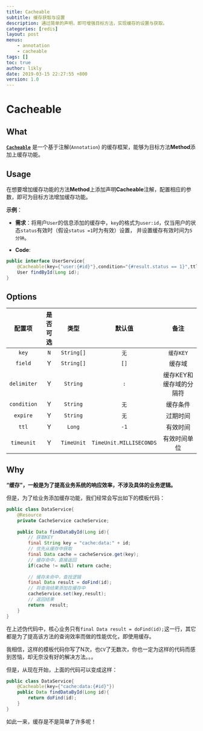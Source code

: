 ```yaml
---
title: Cacheable
subtitle: 缓存获取与设置
description: 通过简单的声明，即可增强目标方法，实现缓存的设置与获取。
categories: [redis]
layout: post
menus:
    - annotation
    - cacheable
tags: []
toc: true
author: likly
date: 2019-03-15 22:27:55 +800
version: 1.0
---
```


# Cacheable

## What

**[`Cacheable`](/final-cache/final-cache-core/src/main/java/org/finalframework/cache/annotation/Cacheable.java)** 是一个基于注解(`Annotation`)
的缓存框架，能够为目标方法**Method**添加上缓存功能。

## Usage

在想要增加缓存功能的方法**Method**上添加声明**Cacheable**注解，配置相应的参数，即可为目标方法增加缓存功能。

**示例**：

* **需求**：将用户`User`的信息添加的缓存中，`key`的格式为`user:id`，仅当用户的状态`status`有效时（假设`status =1`时为有效）设置，
并设置缓存有效时间为`5分钟`。

* **Code**:
```java
public interface UserService{
    @Cacheable(key={"user:{#id}"},condition="{#result.status == 1}",ttl=5,timeunit=TimeUnit.MINUTE)
    User findById(Long id);
}
```

## Options

|   配置项    | 是否可选 |   类型   |         默认值          |          备注           |
| :---------: | :--: | :------: | :---------------------: | :---------------------: |
|    `key`    |  `N`   | `String[]` |           `无`          |         `缓存KEY`         |
|   `field`   |  Y   | `String[]` |           `[]`           |         缓存域          |
| `delimiter` |  Y   |  `String`  |           `:`           | 缓存KEY和缓存域的分隔符 |
| `condition` |  Y   |  `String`  |           `无`           |        缓存条件         |
|  `expire`   |  Y   |  `String`  |           `无`           |        过期时间         |
|    `ttl`    |  Y   |   `Long`   |           `-1`           |        有效时间         |
| `timeunit`  |  Y   |   `TimeUnit`   | `TimeUnit.MILLISECONDS` |      有效时间单位       |


## Why

**“缓存”，一般是为了提高业务系统的响应效率，不涉及具体的业务逻辑。**

但是，为了给业务添加缓存功能，我们经常会写出如下的模板代码：

```java
public class DataService{
    @Resource
    private CacheService cacheService;
    
    public Data findDataById(Long id){
        // 获取KEY
        final String key = "cache:data:" + id;
        // 优先从缓存中获取
        final Data cache = cacheService.get(key);  
        // 缓存命中，直接返回
        if(cache != null) return cache;
        
        // 缓存未命中，查找逻辑
        final Data result = doFind(id);
        // 将查询结果添加在缓存中
        cacheService.set(key,result);
        // 返回结果
        return  result;
    }
}
```

在上述伪代码中，核心业务只有`final Data result = doFind(id);`这一行，其它都是为了提高该方法的查询效率而做的性能优化，即使用缓存。

我相信，这样的模板代码你写了N次，也`CV`了无数次，你也一定为这样的代码而感到苦恼，却无奈没有好的解决方法。。。

但是，从现在开始，上面的代码可以变成这样：

```java
public class DataService{
    @Cacheable(key={"cache:data:{#id}"})    
    public Data findDataById(Long id){
        return doFind(id);
    }
}
```

如此一来，缓存是不是简单了许多呢！
